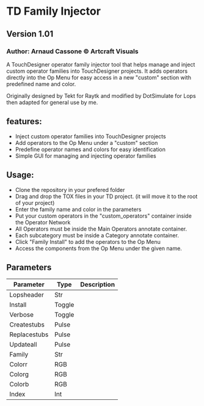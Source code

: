 ﻿# TD Family Injector
## Version 1.01
### Author: Arnaud Cassone © Artcraft Visuals
A TouchDesigner operator family injector tool that helps manage and inject custom operator families into TouchDesigner projects.
It adds operators directly into the Op Menu for easy access in a new "custom" section with predefined name and color.

Originally designed by Tekt for Raytk and modified by DotSimulate for Lops then adapted for general use by me.

## features:
- Inject custom operator families into TouchDesigner projects
- Add operators to the Op Menu under a "custom" section
- Predefine operator names and colors for easy identification
- Simple GUI for managing and injecting operator families

## Usage:
- Clone the repository in your prefered folder
- Drag and drop the TOX files in your TD project. (it will move it to the root of your project)
- Enter the family name and color in the parameters
- Put your custom operators in the "custom_operators" container inside the Operator Network
- All Operators must be inside the Main Operators annotate container.
- Each subcategory must be inside a Category annotate container.
- Click "Family Install" to add the operators to the Op Menu
- Access the components from the Op Menu under the given name.

## Parameters
| Parameter | Type | Description |
|----------------------|------|---------------------------------|
|Lopsheader|Str||
|Install|Toggle||
|Verbose|Toggle||
|Createstubs|Pulse||
|Replacestubs|Pulse||
|Updateall|Pulse||
|Family|Str||
|Colorr|RGB||
|Colorg|RGB||
|Colorb|RGB||
|Index|Int||